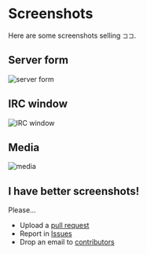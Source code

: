 # Screenshots

Here are some screenshots selling `ココ`.

## Server form
![server form](https://cloud.githubusercontent.com/assets/499192/7789162/85ebe892-0257-11e5-93a4-f328b2b447a3.png)

## IRC window
![IRC window](https://cloud.githubusercontent.com/assets/499192/7789163/86044e28-0257-11e5-83e5-af8f17967ed7.png)

## Media
![media](https://cloud.githubusercontent.com/assets/499192/7789168/b234ef48-0257-11e5-89d4-a8723bf37f2a.png)

## I have better screenshots!

Please...

* Upload a [pull request](https://github.com/noraesae/koko/pulls)
* Report in [Issues](https://github.com/noraesae/koko/issues)
* Drop an email to [contributors](https://github.com/noraesae/koko/graphs/contributors)
